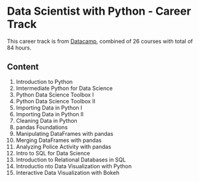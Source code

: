 # Data Scientist with Python - Career Track 

This career track is from [Datacamp](https://www.datacamp.com/tracks/data-scientist-with-python?version=2), combined of 26 courses with total of 84 hours.


## Content

1. Introduction to Python
2. Imtermediate Python for Data Science 
3. Python Data Science Toolbox I
4. Python Data Science Toolbox II
5. Importing Data in Python I
6. Importing Data in Python II
7. Cleaning Data in Python
8. pandas Foundations
9. Manipulating DataFrames with pandas
10. Merging DataFrames with pandas
11. Analyzing Police Activity with pandas
12. Intro to SQL for Data Science
13. Introduction to Relational Databases in SQL
14. Introductio nto Data Visualization with Python
15. Interactive Data Visualization with Bokeh
